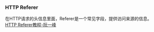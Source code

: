 ### HTTP Referer
在HTTP请求的头信息里面，Referer是一个常见字段，提供访问来源的信息。  
[HTTP Referer教程-阮一峰](http://xxx.xxx.x.x:8080/main.html)
